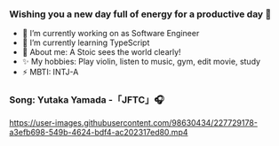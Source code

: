 ### Wishing you a new day full of energy for a productive day 👋

- 🔭 I’m currently working on as Software Engineer
- 🌱 I’m currently learning TypeScript
- 💬 About me: A Stoic sees the world clearly!
- ✨ My hobbies: Play violin, listen to music, gym, edit movie, study 
- ⚡  MBTI: INTJ-A 

### Song: Yutaka Yamada -「JFTC」🎧

https://user-images.githubusercontent.com/98630434/227729178-a3efb698-549b-4624-bdf4-ac202317ed80.mp4

